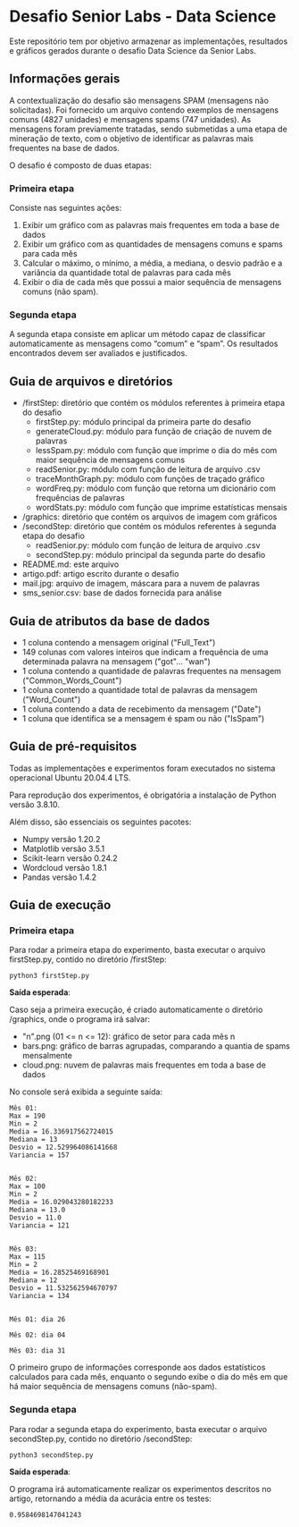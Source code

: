 # Desafio Senior Labs - Data Science 

Este repositório tem por objetivo armazenar as implementações, resultados e gráficos gerados durante o desafio Data Science da Senior Labs.

## Informações gerais

A contextualização do desafio são mensagens SPAM (mensagens não solicitadas). Foi fornecido um arquivo contendo exemplos de mensagens comuns (4827 unidades) e mensagens spams (747 unidades). As mensagens foram previamente tratadas, sendo submetidas a uma etapa de mineração de texto, com o objetivo de identificar as palavras mais frequentes na base de dados.

O desafio é composto de duas etapas:

### Primeira etapa

Consiste nas seguintes ações:

1. Exibir um gráfico com as palavras mais frequentes em toda a base de dados
2. Exibir um gráfico com as quantidades de mensagens comuns e spams para cada mês
3. Calcular o máximo, o mínimo, a média, a mediana, o desvio padrão e a variância da quantidade total de palavras para cada mês
4. Exibir o dia de cada mês que possui a maior sequência de mensagens comuns (não spam).

### Segunda etapa

A segunda etapa consiste em aplicar um método capaz de classificar automaticamente as mensagens como “comum” e “spam”. Os resultados encontrados devem ser avaliados e justificados. 

## Guia de arquivos e diretórios

- /firstStep: diretório que contém os módulos referentes à primeira etapa do desafio
  - firstStep.py: módulo principal da primeira parte do desafio
  - generateCloud.py: módulo para função de criação de nuvem de palavras
  - lessSpam.py: módulo com função que imprime o dia do mês com maior sequência de mensagens comuns
  - readSenior.py: módulo com função de leitura de arquivo .csv
  - traceMonthGraph.py: módulo com funções de traçado gráfico
  - wordFreq.py: módulo com função que retorna um dicionário com frequências de palavras
  - wordStats.py: módulo com função que imprime estatísticas mensais
- /graphics: diretório que contém os arquivos de imagem com gráficos
- /secondStep: diretório que contém os módulos referentes à segunda etapa do desafio
  - readSenior.py: módulo com função de leitura de arquivo .csv
  - secondStep.py: módulo principal da segunda parte do desafio
- README.md: este arquivo
- artigo.pdf: artigo escrito durante o desafio
- mail.jpg: arquivo de imagem, máscara para a nuvem de palavras
- sms_senior.csv: base de dados fornecida para análise

## Guia de atributos da base de dados

- 1 coluna contendo a mensagem original ("Full_Text")
- 149 colunas com valores inteiros que indicam a frequência de uma determinada palavra na mensagem ("got"... "wan")
- 1 coluna contendo a quantidade de palavras frequentes na mensagem ("Common_Words_Count")
- 1 coluna contendo a quantidade total de palavras da mensagem ("Word_Count")
- 1 coluna contendo a data de recebimento da mensagem ("Date")
- 1 coluna que identifica se a mensagem é spam ou não ("IsSpam")

## Guia de pré-requisitos

Todas as implementações e experimentos foram executados no sistema operacional Ubuntu 20.04.4 LTS.

Para reprodução dos experimentos, é obrigatória a instalação de Python versão 3.8.10.

Além disso, são essenciais os seguintes pacotes:

- Numpy versão 1.20.2
- Matplotlib versão 3.5.1
- Scikit-learn versão 0.24.2
- Wordcloud versão 1.8.1
- Pandas versão 1.4.2

## Guia de execução

### Primeira etapa

Para rodar a primeira etapa do experimento, basta executar o arquivo firstStep.py, contido no diretório /firstStep:

```
python3 firstStep.py
```

**Saída esperada**:

Caso seja a primeira execução, é criado automaticamente o diretório /graphics, onde o programa irá salvar:
- "n".png (01 <= n <= 12): gráfico de setor para cada mês n
- bars.png: gráfico de barras agrupadas, comparando a quantia de spams mensalmente
- cloud.png: nuvem de palavras mais frequentes em toda a base de dados
  
No console será exibida a seguinte saída:

```
Mês 01:
Max = 190
Min = 2
Media = 16.336917562724015
Mediana = 13
Desvio = 12.529964086141668
Variancia = 157


Mês 02:
Max = 100
Min = 2
Media = 16.029043280182233
Mediana = 13.0
Desvio = 11.0
Variancia = 121


Mês 03:
Max = 115
Min = 2
Media = 16.28525469168901
Mediana = 12
Desvio = 11.532562594670797
Variancia = 134


Mês 01: dia 26

Mês 02: dia 04

Mês 03: dia 31
```

O primeiro grupo de informações corresponde aos dados estatísticos calculados para cada mês, enquanto o segundo exibe o dia do mês em que há maior sequência de mensagens comuns (não-spam).

### Segunda etapa

Para rodar a segunda etapa do experimento, basta executar o arquivo secondStep.py, contido no diretório /secondStep:

```
python3 secondStep.py
```

**Saída esperada**:

O programa irá automaticamente realizar os experimentos descritos no artigo, retornando a média da acurácia entre os testes:

```
0.9584698147041243
```

